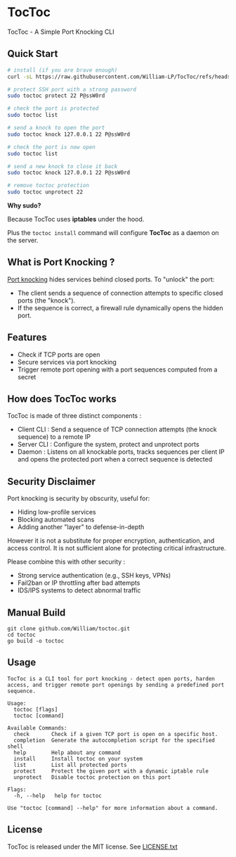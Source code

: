 # TocToc

TocToc - A Simple Port Knocking CLI

## Quick Start

```bash
# install (if you are brave enough)
curl -sL https://raw.githubusercontent.com/William-LP/TocToc/refs/heads/main/install.sh | bash

# protect SSH port with a strong password
sudo toctoc protect 22 P@ssW0rd

# check the port is protected
sudo toctoc list

# send a knock to open the port
sudo toctoc knock 127.0.0.1 22 P@ssW0rd

# check the port is now open
sudo toctoc list

# send a new knock to close it back
sudo toctoc knock 127.0.0.1 22 P@ssW0rd

# remove toctoc protection
sudo toctoc unprotect 22
```

**Why sudo?**

Because TocToc uses **iptables** under the hood. 

Plus the `toctoc install` command will configure **TocToc** as a daemon on the server.

## What is Port Knocking ?

[Port knocking](https://en.wikipedia.org/wiki/Port_knocking) hides services behind closed ports. To "unlock" the port:
- The client sends a sequence of connection attempts to specific closed ports (the "knock").
- If the sequence is correct, a firewall rule dynamically opens the hidden port.

## Features
- Check if TCP ports are open
- Secure services via port knocking
- Trigger remote port opening with a port sequences computed from a secret

## How does TocToc works

TocToc is made of three distinct components :
- Client CLI : Send a sequence of TCP connection attempts (the knock sequence) to a remote IP
- Server CLI : Configure the system, protect and unprotect ports
- Daemon : Listens on all knockable ports, tracks sequences per client IP and opens the protected port when a correct sequence is detected

## Security Disclaimer

Port knocking is security by obscurity, useful for:
- Hiding low-profile services
- Blocking automated scans
- Adding another "layer" to defense-in-depth

However it is not a substitute for proper encryption, authentication, and access control.
It is not sufficient alone for protecting critical infrastructure. 

Please combine this with other security :
- Strong service authentication (e.g., SSH keys, VPNs)
- Fail2ban or IP throttling after bad attempts
- IDS/IPS systems to detect abnormal traffic


## Manual Build

```
git clone github.com/William/toctoc.git
cd toctoc
go build -o toctoc
```

## Usage

```
TocToc is a CLI tool for port knocking - detect open ports, harden access, and trigger remote port openings by sending a predefined port sequence.

Usage:
  toctoc [flags]
  toctoc [command]

Available Commands:
  check       Check if a given TCP port is open on a specific host.
  completion  Generate the autocompletion script for the specified shell
  help        Help about any command
  install     Install toctoc on your system
  list        List all protected ports
  protect     Protect the given port with a dynamic iptable rule
  unprotect   Disable toctoc protection on this port

Flags:
  -h, --help   help for toctoc

Use "toctoc [command] --help" for more information about a command.
```

## License

TocToc is released under the MIT license. See [LICENSE.txt](LICENSE.txt)

